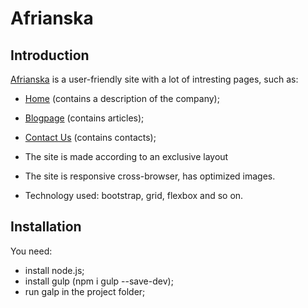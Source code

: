 # Afrianska
## Introduction
<a href="https://kozlovaangelika.github.io/afrianska/dist/">Afrianska</a> is a user-friendly site with a lot of intresting pages, such as:
- <a href="https://kozlovaangelika.github.io/afrianska/dist/">Home</a> (contains a description of the company);
- <a href="https://kozlovaangelika.github.io/afrianska/dist/blogpage.html">Blogpage</a> (contains articles);
- <a href="https://kozlovaangelika.github.io/afrianska/dist/contact-us.html">Contact Us</a> (contains contacts);

- The site is made according to an exclusive layout <a href="https://www.figma.com/file/vRMJVq9Byaw7lHp9O5Dzlz/afrianska-landingpage?node-id=0%3A1"></a>
- The site is responsive cross-browser, has optimized images.
- Technology used: bootstrap, grid, flexbox and so on. 
## Installation
You need:
- install node.js;
- install gulp (npm i gulp --save-dev);
- run galp in the project folder;
